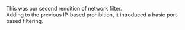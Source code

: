This was our second rendition of network filter. <br>
Adding to the previous IP-based prohibition, it introduced a basic port-based filtering.
